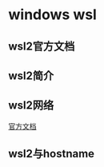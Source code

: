 # windows wsl

## wsl2官方文档
## wsl2简介
## wsl2网络

[官方文档](https://learn.microsoft.com/zh-cn/windows/wsl/networking#mirrored-mode-networking)


## wsl2与hostname
